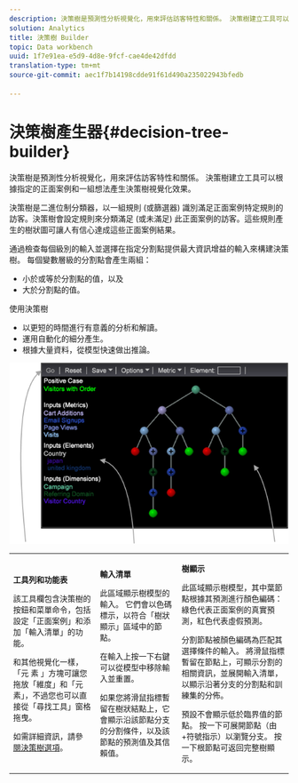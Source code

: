 ```yaml
---
description: 決策樹是預測性分析視覺化，用來評估訪客特性和關係。 決策樹建立工具可以根據指定的正面案例和一組想法產生決策樹視覺化效果。
solution: Analytics
title: 決策樹 Builder
topic: Data workbench
uuid: 1f7e91ea-e5d9-4d8e-9fcf-cae4de42dfdd
translation-type: tm+mt
source-git-commit: aec1f7b14198cdde91f61d490a235022943bfedb

---
```



# 決策樹產生器{#decision-tree-builder}

決策樹是預測性分析視覺化，用來評估訪客特性和關係。 決策樹建立工具可以根據指定的正面案例和一組想法產生決策樹視覺化效果。

決策樹是二進位制分類器，以一組規則 (或篩選器) 識別滿足正面案例特定規則的訪客。決策樹會設定規則來分類滿足 (或未滿足) 此正面案例的訪客。這些規則產生的樹狀圖可讓人有信心達成這些正面案例結果。

通過檢查每個級別的輸入並選擇在指定分割點提供最大資訊增益的輸入來構建決策樹。 每個變數層級的分割點會產生兩組：

* 小於或等於分割點的值，以及
* 大於分割點的值。

使用決策樹

* 以更短的時間進行有意義的分析和解讀。
* 運用自動化的細分產生。
* 根據大量資料，從模型快速做出推論。

![](assets/decision_tree_parts.png)

<table id="table_FCC5D63EF8A843D79B2338BD951025EA"> 
 <tbody> 
  <tr> 
   <td colname="col1"> <p><b>工具列和功能表</b> </p> <p>該工具欄包含決策樹的按鈕和菜單命令，包括設定「正面案例」和添加「輸入清單」的功能。 </p> <p>和其他視覺化一樣，「元 <span class="uicontrol"> 素</span> 」方塊可讓您拖放「維度」和「元素」，不過您也可以直接從「尋找工具」窗格拖曳。 </p> <p>如需詳細資訊，請參 <a href="../../../../home/c-get-started/c-analysis-vis/c-decision-trees/c-decision-trees-menu.md#concept-bfc4e80651a243d3966cc770b205606c"> 閱決策樹選項</a>。 </p> </td> 
   <td colname="col2"> <p><b>輸入清單</b> </p> <p>此區域顯示樹模型的輸入。 它們會以色碼標示，以符合「樹狀顯示」區域中的節點。 </p> <p>在輸入上按一下右鍵可以從模型中移除輸入並重置。 </p> <p>如果您將滑鼠指標暫留在樹狀結點上，它會顯示沿該節點分支的分割條件，以及該節點的預測值及其信賴值。 </p> </td> 
   <td colname="col3"> <p><b>樹顯示</b> </p> <p>此區域顯示樹模型，其中葉節點根據其預測進行顏色編碼：綠色代表正面案例的真實預測，紅色代表虛假預測。 </p> <p>分割節點被顏色編碼為匹配其選擇條件的輸入。 將滑鼠指標暫留在節點上，可顯示分割的相關資訊，並展開輸入清單，以顯示沿著分支的分割點和訓練集的分佈。 </p> <p>預設不會顯示低於臨界值的節點。 按一下可展開節點（由+符號指示）以瀏覽分支。 按一下根節點可返回完整樹顯示。 </p> </td> 
  </tr> 
 </tbody> 
</table>

<!-- <a id="section_E800327344194A6DBF37F273D8462E2A"></a> -->

